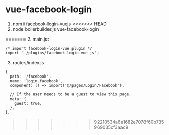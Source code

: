 # vue-facebook-login

1. npm i facebook-login-vuejs
<<<<<<< HEAD
2. node boilerbuilder.js vue-facebook-login

=======
2. main.js:
```
/* import facebook-login-vue plugin */
import './plugins/facebook-login-vue-js';
```
3. routes/index.js
```
{
  path: '/facebook',
  name: 'login.facebook',
  component: () => import('@/pages/Login/Facebook'),

  // If the user needs to be a guest to view this page.
  meta: {
    guest: true,
  },
},
```
>>>>>>> 92210534a6a1682e7078f60b735969035cf3aac9
